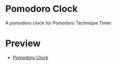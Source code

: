 # Pomodoro Clock
A pomodoro clock for Pomodoro Technique Timer  

# Preview

  * [Pomodoro Clock](http://about.phamvanlam.com/pomodoro-clock/)
